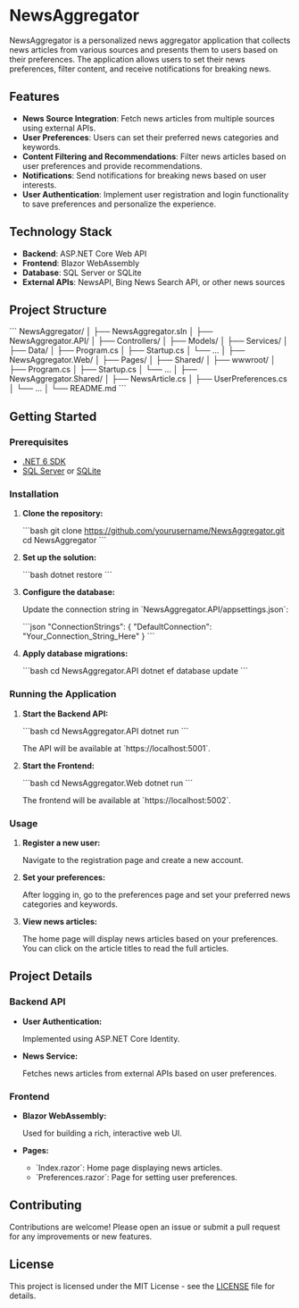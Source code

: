 
# NewsAggregator

NewsAggregator is a personalized news aggregator application that collects news articles from various sources and presents them to users based on their preferences. The application allows users to set their news preferences, filter content, and receive notifications for breaking news.

## Features

- **News Source Integration**: Fetch news articles from multiple sources using external APIs.
- **User Preferences**: Users can set their preferred news categories and keywords.
- **Content Filtering and Recommendations**: Filter news articles based on user preferences and provide recommendations.
- **Notifications**: Send notifications for breaking news based on user interests.
- **User Authentication**: Implement user registration and login functionality to save preferences and personalize the experience.

## Technology Stack

- **Backend**: ASP.NET Core Web API
- **Frontend**: Blazor WebAssembly
- **Database**: SQL Server or SQLite
- **External APIs**: NewsAPI, Bing News Search API, or other news sources

## Project Structure

\`\`\`
NewsAggregator/
│
├── NewsAggregator.sln
│
├── NewsAggregator.API/
│   ├── Controllers/
│   ├── Models/
│   ├── Services/
│   ├── Data/
│   ├── Program.cs
│   ├── Startup.cs
│   └── ...
│
├── NewsAggregator.Web/
│   ├── Pages/
│   ├── Shared/
│   ├── wwwroot/
│   ├── Program.cs
│   ├── Startup.cs
│   └── ...
│
├── NewsAggregator.Shared/
│   ├── NewsArticle.cs
│   ├── UserPreferences.cs
│   └── ...
│
└── README.md
\`\`\`

## Getting Started

### Prerequisites

- [.NET 6 SDK](https://dotnet.microsoft.com/download/dotnet/6.0)
- [SQL Server](https://www.microsoft.com/en-us/sql-server/sql-server-downloads) or [SQLite](https://www.sqlite.org/download.html)

### Installation

1. **Clone the repository:**

   \`\`\`bash
   git clone https://github.com/yourusername/NewsAggregator.git
   cd NewsAggregator
   \`\`\`

2. **Set up the solution:**

   \`\`\`bash
   dotnet restore
   \`\`\`

3. **Configure the database:**

   Update the connection string in \`NewsAggregator.API/appsettings.json\`:

   \`\`\`json
   "ConnectionStrings": {
     "DefaultConnection": "Your_Connection_String_Here"
   }
   \`\`\`

4. **Apply database migrations:**

   \`\`\`bash
   cd NewsAggregator.API
   dotnet ef database update
   \`\`\`

### Running the Application

1. **Start the Backend API:**

   \`\`\`bash
   cd NewsAggregator.API
   dotnet run
   \`\`\`

   The API will be available at \`https://localhost:5001\`.

2. **Start the Frontend:**

   \`\`\`bash
   cd NewsAggregator.Web
   dotnet run
   \`\`\`

   The frontend will be available at \`https://localhost:5002\`.

### Usage

1. **Register a new user:**

   Navigate to the registration page and create a new account.

2. **Set your preferences:**

   After logging in, go to the preferences page and set your preferred news categories and keywords.

3. **View news articles:**

   The home page will display news articles based on your preferences. You can click on the article titles to read the full articles.

## Project Details

### Backend API

- **User Authentication:**

  Implemented using ASP.NET Core Identity.

- **News Service:**

  Fetches news articles from external APIs based on user preferences.

### Frontend

- **Blazor WebAssembly:**

  Used for building a rich, interactive web UI.

- **Pages:**

  - \`Index.razor\`: Home page displaying news articles.
  - \`Preferences.razor\`: Page for setting user preferences.

## Contributing

Contributions are welcome! Please open an issue or submit a pull request for any improvements or new features.

## License

This project is licensed under the MIT License - see the [LICENSE](LICENSE) file for details.
